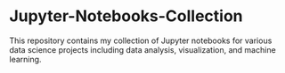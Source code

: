 # Jupyter-Notebooks-Collection
This repository contains my collection of Jupyter notebooks for various data science projects including data analysis, visualization, and machine learning.
